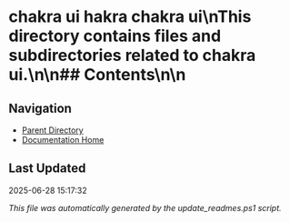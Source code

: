 # chakra ui hakra  chakra ui\nThis directory contains files and subdirectories related to chakra ui.\n\n## Contents\n<!-- toc -->\n
## Navigation

- [Parent Directory](../)
- [Documentation Home](../../)

## Last Updated

2025-06-28 15:17:32

*This file was automatically generated by the update_readmes.ps1 script.*


